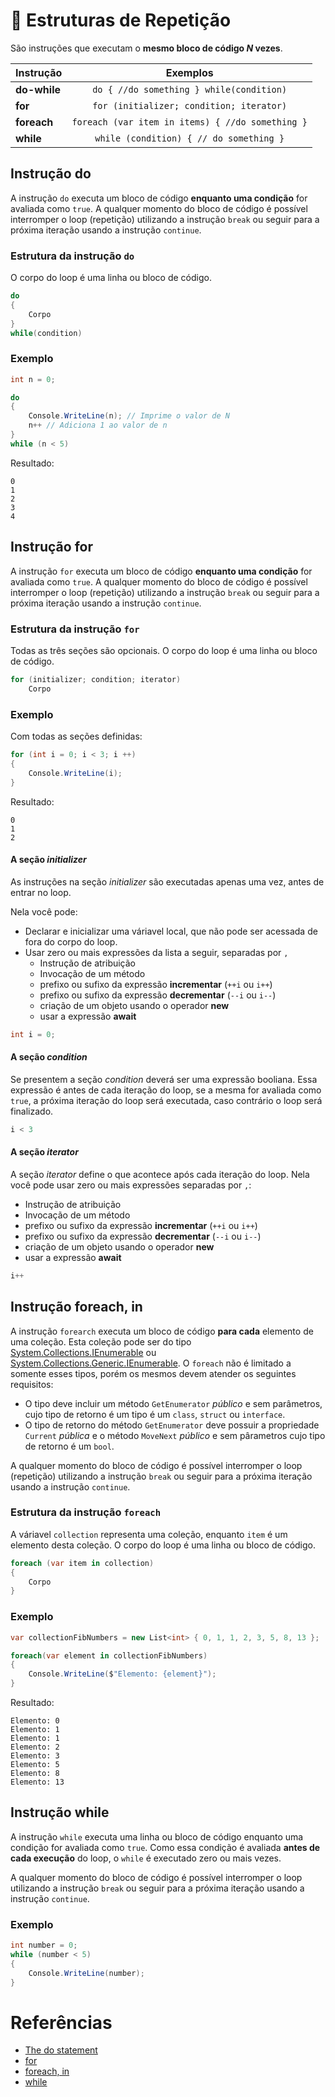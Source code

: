 # 🔄 Estruturas de Repetição

São instruções que executam o **mesmo bloco de código *N* vezes**.

| Instrução | Exemplos | 
| :--- | :---: |
**do-while** | `do { //do something } while(condition)`
**for** | `for (initializer; condition; iterator)`
**foreach** | `foreach (var item in items) { //do something }`
**while** | `while (condition) { // do something }`

## Instrução do 

A instrução `do` executa um bloco de código **enquanto uma condição** for avaliada como `true`.
A qualquer momento do bloco de código é possível interromper o loop (repetição) utilizando a instrução `break` ou seguir para a próxima iteração usando a instrução `continue`.

### Estrutura da instrução `do`
O corpo do loop é uma linha ou bloco de código.
```C#
do
{
    Corpo
}
while(condition)
```

### Exemplo
```C#
int n = 0;

do
{
    Console.WriteLine(n); // Imprime o valor de N
    n++ // Adiciona 1 ao valor de n
}
while (n < 5)
```

Resultado:
```
0
1
2
3
4
```

## Instrução for

A instrução `for` executa um bloco de código **enquanto uma condição** for avaliada como `true`.
A qualquer momento do bloco de código é possível interromper o loop (repetição) utilizando a instrução `break` ou seguir para a próxima iteração usando a instrução `continue`.

### Estrutura da instrução `for`
Todas as três seções são opcionais. O corpo do loop é uma linha ou bloco de código.
```C#
for (initializer; condition; iterator)
    Corpo
```

### Exemplo
Com todas as seções definidas:
```C#
for (int i = 0; i < 3; i ++)
{
    Console.WriteLine(i);
}
```
Resultado:
```
0
1
2
```

#### A seção *initializer*
As instruções na seção *initializer* são executadas apenas uma vez, antes de entrar no loop. 

Nela você pode:
* Declarar e inicializar uma váriavel local, que não pode ser acessada de fora do corpo do loop.
* Usar zero ou mais expressões da lista a seguir, separadas por `,`
  * Instrução de atribuição
  * Invocação de um método
  * prefixo ou sufixo da expressão **incrementar** (`++i` ou `i++`)
  * prefixo ou sufixo da expressão **decrementar** (`--i` ou `i--`)
  * criação de um objeto usando o operador **new**
  * usar a expressão **await**
```C#
int i = 0;
```

#### A seção *condition*
Se presentem a seção *condition* deverá ser uma expressão booliana. Essa expressão é antes de cada iteração do loop, se a mesma for avaliada como `true`, a próxima iteração do loop será executada, caso contrário o loop será finalizado.
```C#
i < 3
```

#### A seção *iterator*
A seção *iterator* define o que acontece após cada iteração do loop. 
Nela você pode usar zero ou mais expressões separadas por `,`:
* Instrução de atribuição
* Invocação de um método
* prefixo ou sufixo da expressão **incrementar** (`++i` ou `i++`)
* prefixo ou sufixo da expressão **decrementar** (`--i` ou `i--`)
* criação de um objeto usando o operador **new**
* usar a expressão **await**
```C#
i++
```

## Instrução foreach, in

A instrução `forearch` executa um bloco de código **para cada** elemento de uma coleção. Esta coleção pode ser do tipo [System.Collections.IEnumerable](https://docs.microsoft.com/en-us/dotnet/api/system.collections.ienumerable?view=netcore-3.1) ou [System.Collections.Generic.IEnumerable<T>](https://docs.microsoft.com/en-us/dotnet/api/system.collections.generic.ienumerable-1?view=netcore-3.1).
O `foreach` não é limitado a somente esses tipos, porém os mesmos devem atender os seguintes requisitos:

* O tipo deve incluir um método `GetEnumerator` *público* e sem parâmetros, cujo tipo de retorno é um tipo é um `class`, `struct` ou `interface`.
* O tipo de retorno do método `GetEnumerator` deve possuir a propriedade `Current` *pública* e o método `MoveNext` *público* e sem pârametros cujo tipo de retorno é um `bool`.

A qualquer momento do bloco de código é possível interromper o loop (repetição) utilizando a instrução `break` ou seguir para a próxima iteração usando a instrução `continue`.

### Estrutura da instrução `foreach`
A váriavel `collection` representa uma coleção, enquanto `item` é um elemento desta coleção. O corpo do loop é uma linha ou bloco de código.
```C#
foreach (var item in collection)
{
    Corpo
}
```

### Exemplo
```C#
var collectionFibNumbers = new List<int> { 0, 1, 1, 2, 3, 5, 8, 13 };

foreach(var element in collectionFibNumbers)
{
    Console.WriteLine($"Elemento: {element}");
}
```

Resultado:
```
Elemento: 0
Elemento: 1
Elemento: 1
Elemento: 2
Elemento: 3
Elemento: 5
Elemento: 8
Elemento: 13
```

## Instrução while
A instrução `while` executa uma linha ou bloco de código enquanto uma condição for avaliada como `true`. Como essa condição é avaliada **antes de cada execução** do loop, o `while` é executado zero ou mais vezes.

A qualquer momento do bloco de código é possível interromper o loop utilizando a instrução `break` ou seguir para a próxima iteração usando a instrução `continue`.

### Exemplo
```C#
int number = 0;
while (number < 5)
{
    Console.WriteLine(number);
}
```

# Referências

* [The do statement](https://docs.microsoft.com/pt-br/dotnet/csharp/src/language-reference/language-specification/statements#the-do-statement)
* [for](https://docs.microsoft.com/en-us/dotnet/csharp/src/language-reference/keywords/for)
* [foreach, in](https://docs.microsoft.com/en-us/dotnet/csharp/src/language-reference/keywords/foreach-in)
* [while](https://docs.microsoft.com/en-us/dotnet/csharp/src/language-reference/keywords/while)